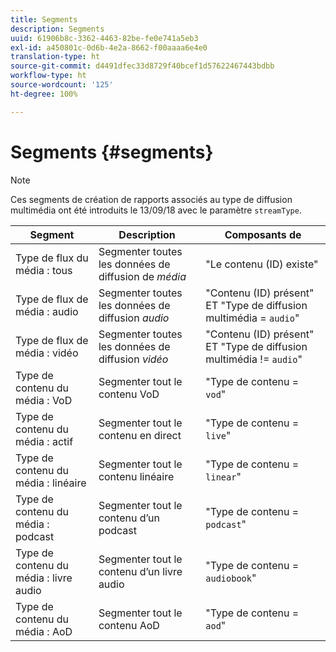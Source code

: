```yaml
---
title: Segments
description: Segments
uuid: 61906b8c-3362-4463-82be-fe0e741a5eb3
exl-id: a450801c-0d6b-4e2a-8662-f00aaaa6e4e0
translation-type: ht
source-git-commit: d4491dfec33d8729f40bcef1d57622467443bdbb
workflow-type: ht
source-wordcount: '125'
ht-degree: 100%

---
```


# Segments {#segments}

>[!NOTE]
>
>Ces segments de création de rapports associés au type de diffusion multimédia ont été introduits le 13/09/18 avec le paramètre `streamType`.

| Segment | Description | Composants de |
|---|---|---|
| Type de flux du média : tous | Segmenter toutes les données de diffusion de *média* | &quot;Le contenu (ID) existe&quot; |
| Type de flux de média : audio | Segmenter toutes les données de diffusion *audio* | &quot;Contenu (ID) présent&quot; ET &quot;Type de diffusion multimédia = `audio`&quot; |
| Type de flux de média : vidéo | Segmenter toutes les données de diffusion *vidéo* | &quot;Contenu (ID) présent&quot; ET &quot;Type de diffusion multimédia != `audio`&quot; |
| Type de contenu du média : VoD | Segmenter tout le contenu VoD | &quot;Type de contenu = `vod`&quot; |
| Type de contenu du média : actif | Segmenter tout le contenu en direct | &quot;Type de contenu = `live`&quot; |
| Type de contenu du média : linéaire | Segmenter tout le contenu linéaire | &quot;Type de contenu = `linear`&quot; |
| Type de contenu du média : podcast | Segmenter tout le contenu d’un podcast | &quot;Type de contenu = `podcast`&quot; |
| Type de contenu du média : livre audio | Segmenter tout le contenu d’un livre audio | &quot;Type de contenu = `audiobook`&quot; |
| Type de contenu du média : AoD | Segmenter tout le contenu AoD | &quot;Type de contenu = `aod`&quot; |
